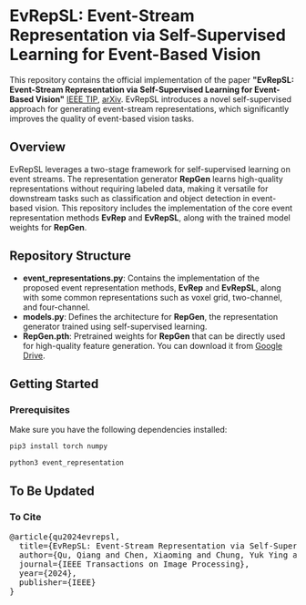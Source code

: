 # EvRepSL: Event-Stream Representation via Self-Supervised Learning for Event-Based Vision

This repository contains the official implementation of the paper **"EvRepSL: Event-Stream Representation via Self-Supervised Learning for Event-Based Vision"** [IEEE TIP](https://ieeexplore.ieee.org/document/10758409), [arXiv](https://arxiv.org/abs/2412.07080). EvRepSL introduces a novel self-supervised approach for generating event-stream representations, which significantly improves the quality of event-based vision tasks.

## Overview

EvRepSL leverages a two-stage framework for self-supervised learning on event streams. The representation generator **RepGen** learns high-quality representations without requiring labeled data, making it versatile for downstream tasks such as classification and object detection in event-based vision. This repository includes the implementation of the core event representation methods **EvRep** and **EvRepSL**, along with the trained model weights for **RepGen**.

## Repository Structure

- **event_representations.py**: Contains the implementation of the proposed event representation methods, **EvRep** and **EvRepSL**, along with some common representations such as voxel grid, two-channel, and four-channel.
- **models.py**: Defines the architecture for **RepGen**, the representation generator trained using self-supervised learning.
- **RepGen.pth**: Pretrained weights for **RepGen** that can be directly used for high-quality feature generation. You can download it from [Google Drive](https://drive.google.com/drive/folders/1poN9xeTUrJhpBgHV2xGRxkR1Ymx4IbXt?usp=sharing).
  
## Getting Started

### Prerequisites

Make sure you have the following dependencies installed:

```bash
pip3 install torch numpy

python3 event_representation

```

## To Be Updated


### To Cite
<pre>
@article{qu2024evrepsl,
  title={EvRepSL: Event-Stream Representation via Self-Supervised Learning for Event-Based Vision},
  author={Qu, Qiang and Chen, Xiaoming and Chung, Yuk Ying and Shen, Yiran},
  journal={IEEE Transactions on Image Processing},
  year={2024},
  publisher={IEEE}
}
</pre>



